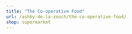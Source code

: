 ```yaml
---
title: "The Co-operative Food"
url: /ashby-de-la-zouch/the-co-operative-food/
shop: supermarket
---
```

